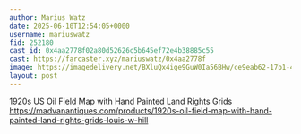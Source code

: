 ```yaml
---
author: Marius Watz
date: 2025-06-10T12:54:05+0000
username: mariuswatz
fid: 252180
cast_id: 0x4aa2778f02a80d52626c5b645ef72e4b38885c55
cast: https://farcaster.xyz/mariuswatz/0x4aa2778f
image: https://imagedelivery.net/BXluQx4ige9GuW0Ia56BHw/ce9eab62-17b1-420f-b486-3cf7d1f4d800/original
layout: post
---
```

1920s US Oil Field Map with Hand Painted Land Rights Grids  
https://madvanantiques.com/products/1920s-oil-field-map-with-hand-painted-land-rights-grids-louis-w-hill  

<img src='https://imagedelivery.net/BXluQx4ige9GuW0Ia56BHw/ce9eab62-17b1-420f-b486-3cf7d1f4d800/original' alt='' referrerpolicy='no-referrer'/>
<img src='https://imagedelivery.net/BXluQx4ige9GuW0Ia56BHw/9b8846d4-1093-4323-493a-2e9f3b8f5000/original' alt='' referrerpolicy='no-referrer'/>